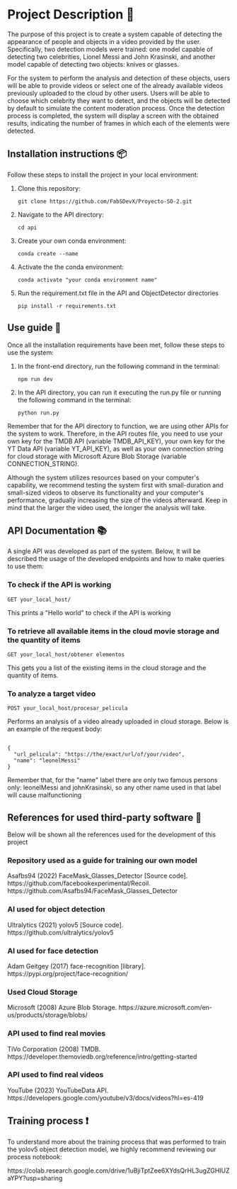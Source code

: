 <h1 align="left">Project Description 📝</h1>

<p align="left">
The purpose of this project is to create a system capable of detecting the appearance of people and objects in a video provided by the user. Specifically, two detection models were trained: one model capable of detecting two celebrities, Lionel Messi and John Krasinski, and another model capable of detecting two objects: knives or glasses.

For the system to perform the analysis and detection of these objects, users will be able to provide videos or select one of the already available videos previously uploaded to the cloud by other users. Users will be able to choose which celebrity they want to detect, and the objects will be detected by default to simulate the content moderation process. Once the detection process is completed, the system will display a screen with the obtained results, indicating the number of frames in which each of the elements were detected.
</p>

<h2 align="left">Installation instructions 📦</h2>

<p align="left">
Follow these steps to install the project in your local environment:
</p>

<p align="left">
<ol>
  <li>Clone this repository:
    <pre><code>git clone https://github.com/FabSDevX/Proyecto-SO-2.git</code></pre>
  </li>
  <li>Navigate to the API directory:
    <pre><code>cd api</code></pre>
  </li>
  <li>Create your own conda environment:
    <pre><code>conda create --name <my-env></code></pre>
  </li>
  <li>Activate the the conda environment:
    <pre><code>conda activate "your conda environment name"</code></pre>
  </li>
  <li>Run the requirement.txt file in the API and ObjectDetector directories
    <pre><code>pip install -r requirements.txt</code></pre>
  </li>
</ol>
</p>

<h2 align="left">Use guide 🚀</h2>

<p align="left">
Once all the installation requirements have been met, follow these steps to use the system:
</p>

<p align="left">
<ol>
  <li>In the front-end directory, run the following command in the terminal:
    <pre><code>npm run dev</code></pre>
  </li>
  <li>In the API directory, you can run it executing the run.py file or running the following command in the terminal:
    <pre><code>python run.py</code></pre>
  </li>
</ol>
</p>

<p align="left">
Remember that for the API directory to function, we are using other APIs for the system to work. Therefore, in the API routes file, you need to use your own key for the TMDB API (variable TMDB_API_KEY), your own key for the YT Data API (variable YT_API_KEY), as well as your own connection string for cloud storage with Microsoft Azure Blob Storage (variable CONNECTION_STRING).

Although the system utilizes resources based on your computer's capability, we recommend testing the system first with small-duration and small-sized videos to observe its functionality and your computer's performance, gradually increasing the size of the videos afterward. Keep in mind that the larger the video used, the longer the analysis will take.
</p>

<h2 align="left">API Documentation 📚</h2>

<p align="left">
A single API was developed as part of the system. Below, It will be described the usage of the developed endpoints and how to make queries to use them:
</p>

<h3 align="left">To check if the API is working</h3>

<p align="left">
<pre><code>GET your_local_host/</code></pre>
This prints a "Hello world" to check if the API is working
</p>

<h3 align="left">To retrieve all available items in the cloud movie storage and the quantity of items</h3>

<p align="left">
<pre><code>GET your_local_host/obtener elementos</code></pre>
This gets you a list of the existing items in the cloud storage and the quantity of items.
</p>

<h3 align="left">To analyze a target video</h3>

<p align="left">
<pre><code>POST your_local_host/procesar_pelicula</code></pre> Performs an analysis of a video already uploaded in cloud storage. Below is an example of the request body:
<pre><code>
{
  "url_pelicula": "https://the/exact/url/of/your/video",
  "name": "leonelMessi"
}
</code></pre>
</p>
Remember that, for the "name" label there are only two famous persons only: leonelMessi and johnKrasinski, so any other name used in that label will cause malfunctioning

<h2 align="left">References for used third-party software 👥</h2>

<p align="left">
Below will be shown all the references used for the development of this project
</p>

<h3 align="left">Repository used as a guide for training our own model</h3>
<p align="left">
Asafbs94 (2022) FaceMask_Glasses_Detector [Source code]. https://github.com/facebookexperimental/Recoil.
https://github.com/Asafbs94/FaceMask_Glasses_Detector
</p>

<h3 align="left">AI used for object detection</h3>
<p align="left">
Ultralytics (2021) yolov5 [Source code]. https://github.com/ultralytics/yolov5
</p>

<h3 align="left">AI used for face detection</h3>
<p align="left">
Adam Geitgey (2017) face-recognition [library]. https://pypi.org/project/face-recognition/
</p>

<h3 align="left">Used Cloud Storage</h3>
<p align="left">
Microsoft (2008) Azure Blob Storage. https://azure.microsoft.com/en-us/products/storage/blobs/
</p>

<h3 align="left">API used to find real movies</h3>
<p align="left">
	TiVo Corporation (2008) TMDB. https://developer.themoviedb.org/reference/intro/getting-started
</p>

<h3 align="left">API used to find real videos</h3>
<p align="left">
	YouTube (2023) YouTubeData API. https://developers.google.com/youtube/v3/docs/videos?hl=es-419
</p>

<h2 align="left">Training process ❗ </h2>
<p align="left">
	To understand more about the training process that was performed to train the yolov5 object detection model, we highly recommend reviewing our process notebook:
</p>

<p align="left">
	https://colab.research.google.com/drive/1uBjiTptZee6XYdsQrHL3ugZGHIUZaYPY?usp=sharing
</p>
